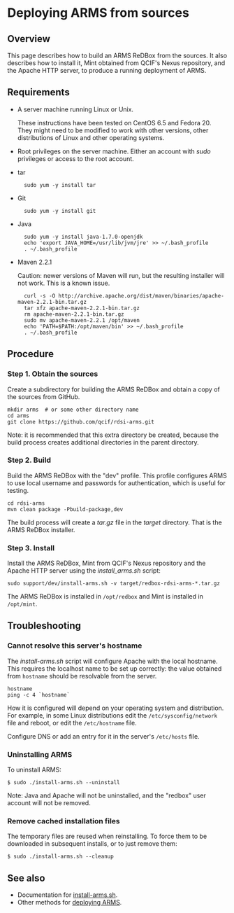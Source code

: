 # Deploying ARMS from sources

## Overview

This page describes how to build an ARMS ReDBox from the sources. It
also describes how to install it, Mint obtained from QCIF's Nexus
repository, and the Apache HTTP server, to produce a running
deployment of ARMS.

## Requirements

- A server machine running Linux or Unix.

    These instructions have been tested on CentOS 6.5 and Fedora 20.
    They might need to be modified to work with other versions,
    other distributions of Linux and other operating systems.

- Root privileges on the server machine. Either an account with _sudo_
  privileges or access to the root account.

- tar

        sudo yum -y install tar

- Git

        sudo yum -y install git

- Java

        sudo yum -y install java-1.7.0-openjdk
        echo 'export JAVA_HOME=/usr/lib/jvm/jre' >> ~/.bash_profile
        . ~/.bash_profile

- Maven 2.2.1

    Caution: newer versions of Maven will run, but the resulting
    installer will not work. This is a known issue.

        curl -s -O http://archive.apache.org/dist/maven/binaries/apache-maven-2.2.1-bin.tar.gz
        tar xfz apache-maven-2.2.1-bin.tar.gz
        rm apache-maven-2.2.1-bin.tar.gz 
        sudo mv apache-maven-2.2.1 /opt/maven
        echo 'PATH=$PATH:/opt/maven/bin' >> ~/.bash_profile 
        . ~/.bash_profile

## Procedure

### Step 1. Obtain the sources

Create a subdirectory for building the ARMS ReDBox and obtain a copy
of the sources from GitHub.

    mkdir arms  # or some other directory name
    cd arms
    git clone https://github.com/qcif/rdsi-arms.git

Note: it is recommended that this extra directory be created, because the
build process creates additional directories in the parent directory.

### Step 2. Build

Build the ARMS ReDBox with the "dev" profile. This profile configures
ARMS to use local username and passwords for authentication, which is
useful for testing.

    cd rdsi-arms
    mvn clean package -Pbuild-package,dev

The build process will create a _tar.gz_ file in the _target_
directory. That is the ARMS ReDBox installer.

### Step 3. Install

Install the ARMS ReDBox, Mint from QCIF's Nexus repository and the Apache HTTP server using the _install_arms.sh_ script:

    sudo support/dev/install-arms.sh -v target/redbox-rdsi-arms-*.tar.gz

The ARMS ReDBox is installed in `/opt/redbox` and Mint is installed in
`/opt/mint`.

## Troubleshooting

### Cannot resolve this server's hostname

The _install-arms.sh_ script will configure Apache with the local
hostname. This requires the localhost name to be set up correctly: the
value obtained from `hostname` should be resolvable from the server.

    hostname
    ping -c 4 `hostname`

How it is configured will depend on your operating system and
distribution. For example, in some Linux distributions edit the
`/etc/sysconfig/network` file and reboot, or edit the `/etc/hostname`
file.

Configure DNS or add an entry for it in the server's `/etc/hosts` file.

### Uninstalling ARMS

To uninstall ARMS:

    $ sudo ./install-arms.sh --uninstall

Note: Java and Apache will not be uninstalled, and the "redbox" user
account will not be removed.

### Remove cached installation files

The temporary files are reused when reinstalling. To force them to be
downloaded in subsequent installs, or to just remove them:

    $ sudo ./install-arms.sh --cleanup


## See also

- Documentation for [install-arms.sh](../support/dev/install-arms.md).
- Other methods for [deploying ARMS](deployment.md).
